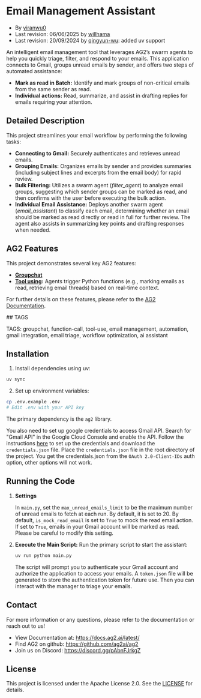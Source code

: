 # Email Management Assistant

- By [yiranwu0](https://github.com/yiranwu0)
- Last revision: 06/06/2025 by [willhama](https://github.com/willhama)
- Last revision: 20/09/2024 by [qingyun-wu](https://github.com/qingyun-wu): added uv support

An intelligent email management tool that leverages AG2’s swarm agents to help you quickly triage, filter, and respond to your emails. This application connects to Gmail, groups unread emails by sender, and offers two steps of automated assistance:

- **Mark as read in Batch:** Identify and mark groups of non-critical emails from the same sender as read.
- **Individual actions:** Read, summarize, and assist in drafting replies for emails requiring your attention.

## Detailed Description

This project streamlines your email workflow by performing the following tasks:

- **Connecting to Gmail:** Securely authenticates and retrieves unread emails.
- **Grouping Emails:** Organizes emails by sender and provides summaries (including subject lines and excerpts from the email body) for rapid review.
- **Bulk Filtering:** Utilizes a swarm agent (_filter_agent_) to analyze email groups, suggesting which sender groups can be marked as read, and then confirms with the user before executing the bulk action.
- **Individual Email Assistance:** Deploys another swarm agent (_email_assistant_) to classify each email, determining whether an email should be marked as read directly or read in full for further review. The agent also assists in summarizing key points and drafting responses when needed.

## AG2 Features

This project demonstrates several key AG2 features:

- **[Groupchat](https://docs.ag2.ai/latest/docs/user-guide/advanced-concepts/orchestration/group-chat/introduction/#purpose-and-benefits)**
- **[Tool using](https://docs.ag2.ai/docs/user-guide/basic-concepts/tools):** Agents trigger Python functions (e.g., marking emails as read, retrieving email threads) based on real-time context.

For further details on these features, please refer to the [AG2 Documentation](https://docs.ag2.ai/docs/Home).

## TAGS

TAGS: groupchat, function-call, tool-use, email management, automation, gmail integration, email triage, workflow optimization, ai assistant

## Installation

1. Install dependencies using uv:

```bash
uv sync
```

2. Set up environment variables:

```bash
cp .env.example .env
# Edit .env with your API key
```

The primary dependency is the `ag2` library.

You also need to set up google credentials to access Gmail API. Search for "Gmail API" in the Google Cloud Console and enable the API.
Follow the instructions [here](https://developers.google.com/workspace/guides/create-credentials) to set up the credentials and download the `credentials.json` file. Place the `credentials.json` file in the root directory of the project.
You get the credentials.json from the `OAuth 2.0-Client-IDs` auth option, other options will not work.

## Running the Code

1. **Settings**

   In `main.py`, set the `max_unread_emails_limit` to be the maximum number of unread emails to fetch at each run. By default, it is set to 20. By default, `is_mock_read_email` is set to `True` to mock the read email action. If set to `True`, emails in your Gmail account will be marked as read. Please be careful to modify this setting.

2. **Execute the Main Script:**
   Run the primary script to start the assistant:
   ```bash
   uv run python main.py
   ```
   The script will prompt you to authenticate your Gmail account and authorize the application to access your emails. A `token.json` file will be generated to store the authentication token for future use.
   Then you can interact with the manager to triage your emails.

## Contact

For more information or any questions, please refer to the documentation or reach out to us!

- View Documentation at: https://docs.ag2.ai/latest/
- Find AG2 on github: https://github.com/ag2ai/ag2
- Join us on Discord: https://discord.gg/pAbnFJrkgZ

## License

This project is licensed under the Apache License 2.0. See the [LICENSE](../LICENSE) for details.
